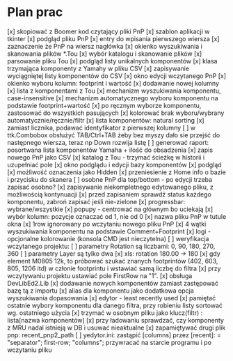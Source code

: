 # Plan prac

[x] skopiować z Boomer kod czytający pliki PnP
[x] szablon aplikacji w tkinter
[x] podgląd pliku PnP
    [x] entry do wpisania pierwszego wiersza
    [x] zaznaczenie że PnP na wiersz nagłówka
[x] okienko wyszukiwania i skanowania plików *.Tou
    [x] wybór katalogu i skanowanie plików
    [x] parsowanie pliku Tou
    [x] podgląd listy unikalnych komponentów
    [x] klasa trzymająca komponenty z Yamahy w pliku CSV
    [x] zapisywanie wyciągniętej listy komponentów do CSV
[x] okno edycji wczytanego PnP
    [x] okienko wyboru kolumn: footprint i wartość
    [x] dodawanie nowej kolumny
    [x] lista z komponentami z Tou
    [x] mechanizm wyszukiwania komponentu, case-insensitive
    [x] mechanizm automatycznego wyboru komponentu na podstawie footprint+wartość
    [x] po ręcznym wyborze komponentu, zastosować do wszystkich pasujących
    [x] kolorować brak wyboru/wybrany automatycznie/ręcznie/filtr
    [x] lista komponentów: natural sorting
    [x] zamiast licznika, podawać identyfikator z pierwszej kolumny
    [ ] w ttk.Combobox obsłużyć TAB/Ctrl+TAB żeby bez myszy dało sie przejść do następnego wiersza, teraz np Down rozwija listę
    [ ] generować raport: posortwana lista komponentów Yamaha + ilość do obsadzenia
[x] zapis nowego PnP jako CSV
[x] katalog z Tou - trzymać ścieżkę w historii i uzupełniać pole
[x] okno podglądu i edycji bazy komponentów
  [x] podgląd
  [x] możliwość oznaczenia jako Hidden
  [x] przeniesienie z Home info o bazie i przycisku do skanera
[ ] osobne PnP dla top/bottom - po edycji trzeba zapisać osobno?
[x] zapisywanie niekompletnego edytowanego pliku, z możliwością kontynuacji
[x] przed zapisaniem sprawdź status każdego komponentu, zabroń zapisać jeśli nie-zielone
[x] progressbar: wybrane/wszystkie
[x] popupy - centrować na głównym bo uciekają
[x] wybór kolumn: pozycje oznaczać od 1, nie od 0
[x] nazwa pliku PnP w tutule okna
[x] 1row ignorowany po wczytaniu nowego pliku PnP
[x] 4 wątki wyszukiwania komponentu na podstawie Comment+Footprint
[x] logi - opcjonalne kolorowanie (konsola CMD jest nieczytelna)
[ ] weryfikacja wczytanego projektu:
    [ ] parametry Rotation są liczbami: 0, 90, 180, 270, 360
    [ ] parametry Layer są tylko dwa
[x] xls: rotation 180.00 -> 180
[x] gdy element M0805 12k, to próbować szukać znanych footprintów (402, 603, 805, 1206 itd)
    w członie footprintu i wstawiać samą liczbę do filtra
[x] przy wczytywaniu projektu ustawiać pole FirstRow na "1".
[x] obsługa DevLibEd2.Lib
[x] dodawanie nowych komponentów zamiast zastępować bazę tą z importu
[x] alias dla komponentu jako dodatkowa opcja wyszukiwania dopasowania
[x] edytor - least recently used
    [x] pamiętać ostatnie wybory komponentu dla danego filtra, przy robieniu listy sortować wg. ostatniego użycia
    [x] trzymać w osobnym pliku jako klucz(filtr) : lista[nazwa komponentów]
    [x] przy ładowaniu sprawdzać, czy komponenty z MRU nadal istnieją w DB i usuwać nieaktualne
[x] zapamiętywać drugi plik pnp: recent_pnp2_path
[ ] yedytor.ini: zastąpić [columns] przez [recent]:
    <path> = "separator"; first-row; "columns";
    przywracać na starcie programu i po wczytaniu pliku
